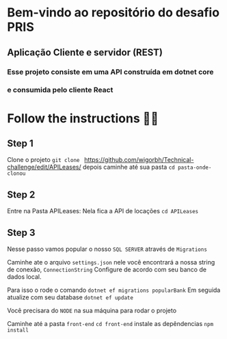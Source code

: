 # Bem-vindo ao repositório do desafio PRIS 

##  Aplicação Cliente e servidor (REST)

### Esse projeto consiste em uma API construída em dotnet core
### e consumida pelo cliente React

# Follow the instructions 💪🏽

## Step 1

Clone o projeto 
`git clone ` https://github.com/wigorbh/Technical-challenge/edit/APILeases/
depois caminhe até sua pasta `cd pasta-onde-clonou`

## Step 2
Entre na Pasta APILeases: Nela fica a API de locações
`cd APILeases`

## Step 3

Nesse passo vamos popular o nosso `SQL SERVER` através de `Migrations`

Caminhe ate o arquivo `settings.json` nele você encontrará a nossa string de conexão,
`ConnectionString` Configure de acordo com seu banco de dados local.

Para isso o rode o comando `dotnet ef migrations popularBank`
Em seguida atualize com seu database `dotnet ef update`

Você precisara do `NODE` na sua máquina para rodar o projeto

Caminhe até a pasta `front-end` `cd front-end`
instale as depêndencias `npm install`
